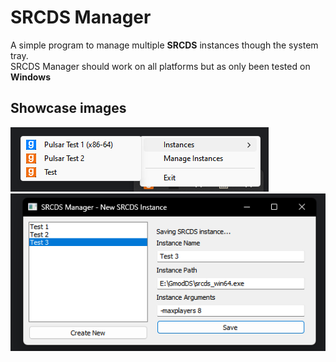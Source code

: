 # **SRCDS Manager**
A simple program to manage multiple **SRCDS** instances though the system tray. \
SRCDS Manager should work on all platforms but as only been tested on **Windows**


## Showcase images
![img.png](showcase_images/systray.png) \
![img.png](showcase_images/managermenu.png)